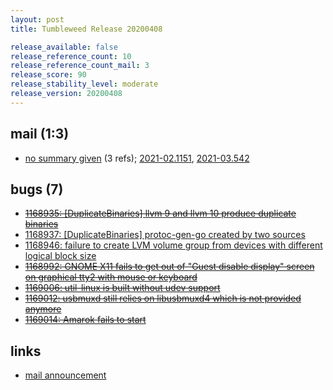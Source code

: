```yaml
---
layout: post
title: Tumbleweed Release 20200408

release_available: false
release_reference_count: 10
release_reference_count_mail: 3
release_score: 90
release_stability_level: moderate
release_version: 20200408
---
```


## mail (1:3)

- [no summary given](https://github.com/boombatower/tumbleweed-review/issues/10) (3 refs); [2021-02.1151](https://github.com/boombatower/tumbleweed-review/issues/10), [2021-03.542](https://github.com/boombatower/tumbleweed-review/issues/10)

## bugs (7)

<!--more-->

- ~~[1168935: \[DuplicateBinaries\] llvm 9 and llvm 10 produce duplicate binaries](https://bugzilla.opensuse.org/show_bug.cgi?id=1168935)~~
- [1168937: \[DuplicateBinaries\] protoc-gen-go created by two sources](https://bugzilla.opensuse.org/show_bug.cgi?id=1168937)
- [1168946: failure to create LVM volume group from devices with different logical block size](https://bugzilla.opensuse.org/show_bug.cgi?id=1168946)
- ~~[1168992: GNOME X11 fails to get out of "Guest disable display" screen on graphical tty2 with mouse or keyboard](https://bugzilla.opensuse.org/show_bug.cgi?id=1168992)~~
- ~~[1169006: util-linux is built without udev support](https://bugzilla.opensuse.org/show_bug.cgi?id=1169006)~~
- ~~[1169012: usbmuxd still relies on libusbmuxd4 which is not provided anymore](https://bugzilla.opensuse.org/show_bug.cgi?id=1169012)~~
- ~~[1169014: Amarok fails to start](https://bugzilla.opensuse.org/show_bug.cgi?id=1169014)~~



## links

- [mail announcement](https://github.com/boombatower/tumbleweed-review/issues/10)
